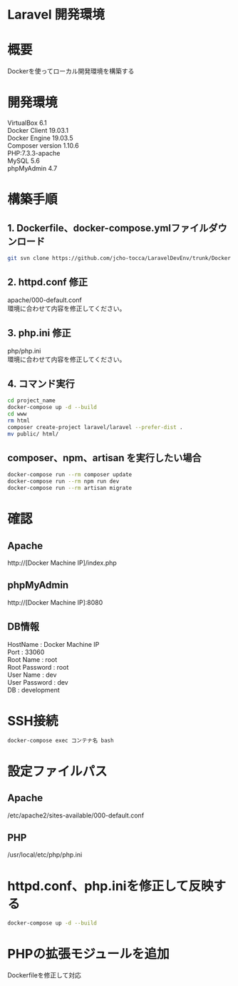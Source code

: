 Laravel 開発環境
====

# 概要
Dockerを使ってローカル開発環境を構築する

# 開発環境

VirtualBox 6.1  
Docker Client 19.03.1  
Docker Engine 19.03.5  
Composer version 1.10.6  
PHP:7.3.3-apache  
MySQL 5.6   
phpMyAdmin 4.7  

# 構築手順
## 1. Dockerfile、docker-compose.ymlファイルダウンロード
```bash
git svn clone https://github.com/jcho-tocca/LaravelDevEnv/trunk/Docker project_name
```
## 2. httpd.conf 修正
apache/000-default.conf  
環境に合わせて内容を修正してください。
## 3. php.ini 修正
php/php.ini  
環境に合わせて内容を修正してください。
## 4. コマンド実行
```bash
cd project_name
docker-compose up -d --build
cd www
rm html
composer create-project laravel/laravel --prefer-dist .
mv public/ html/
```

## composer、npm、artisan を実行したい場合
```bash
docker-compose run --rm composer update
docker-compose run --rm npm run dev
docker-compose run --rm artisan migrate 
```

# 確認

## Apache
http://[Docker Machine IP]/index.php

## phpMyAdmin
http://[Docker Machine IP]:8080

## DB情報
HostName : Docker Machine IP  
Port : 33060  
Root Name : root  
Root Password : root  
User Name : dev  
User Password : dev  
DB : development  

# SSH接続
```bash
docker-compose exec コンテナ名 bash
```
# 設定ファイルパス
## Apache
/etc/apache2/sites-available/000-default.conf
## PHP
/usr/local/etc/php/php.ini

# httpd.conf、php.iniを修正して反映する
```bash
docker-compose up -d --build
```
# PHPの拡張モジュールを追加
Dockerfileを修正して対応